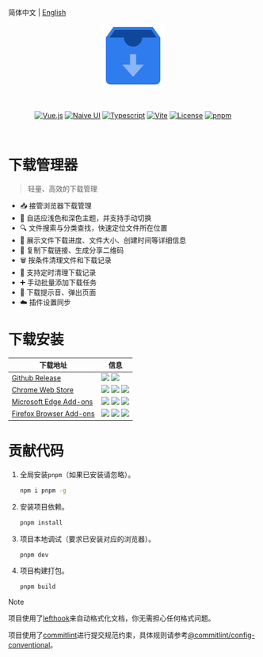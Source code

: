 简体中文 | [English](README.en.md)

<p align="center"><img width="128" src="./public/images/icon.svg" alt="Logo" /></p>
<br />
<p align="center">
  <a href="https://vuejs.org"><img src="https://img.shields.io/badge/Vue.js-35495e.svg?logo=vuedotjs&logoColor=%234FC08D" alt="Vue.js" /></a>
  <a href="https://www.naiveui.com"><img src="https://img.shields.io/badge/Naive UI-5fbc2b.svg?logo=css3&logoColor=white" alt="Naive UI" /></a>
  <a href="https://www.typescriptlang.org"><img src="https://img.shields.io/badge/Typescript-007acc.svg?logo=typescript&logoColor=white" alt="Typescript" /></a>
  <a href="https://vite.dev"><img src="https://img.shields.io/badge/Vite-%23646CFF.svg?logo=vite&logoColor=white" alt="Vite" /></a>
  <a href="https://pnpm.io"><img src="https://img.shields.io/badge/pnpm-4a4a4a.svg?logo=pnpm&logoColor=f69220" alt="License" /></a>
  <a href="https://github.com/breadgrocery/download-manager/blob/main/LICENSE"><img src="https://img.shields.io/github/license/breadgrocery/download-manager" alt="pnpm" /></a>
</p>
<br />

# 下载管理器

> 轻量、高效的下载管理

- 📥 接管浏览器下载管理
- 🎨 自适应浅色和深色主题，并支持手动切换
- 🔍 文件搜索与分类查找，快速定位文件所在位置
- 📄 展示文件下载进度、文件大小、创建时间等详细信息
- 🔗 复制下载链接、生成分享二维码
- 🗑️ 按条件清理文件和下载记录
- 🧹 支持定时清理下载记录
- ➕ 手动批量添加下载任务
- 🔔 下载提示音、弹出页面
- ☁️ 插件设置同步

# 下载安装

| 下载地址                                                                                                     | 信息                                                                                                                                                                                                                                                                                                                                                                                                                                                                                                                                                                                                                                                             |
| ------------------------------------------------------------------------------------------------------------ | ---------------------------------------------------------------------------------------------------------------------------------------------------------------------------------------------------------------------------------------------------------------------------------------------------------------------------------------------------------------------------------------------------------------------------------------------------------------------------------------------------------------------------------------------------------------------------------------------------------------------------------------------------------------- |
| [Github Release](https://github.com/breadgrocery/download-manager/releases/latest)                           | <img src="https://img.shields.io/github/v/release/breadgrocery/download-manager?label=%E7%89%88%E6%9C%AC"/> <img src="https://img.shields.io/github/downloads/breadgrocery/download-manager/total?label=%E4%B8%8B%E8%BD%BD%E6%95%B0"/>                                                                                                                                                                                                                                                                                                                                                                                                                           |
| [Chrome Web Store](https://chrome.google.com/webstore/detail/hhmgnllgjongoenjfnbcdlangemdiodk)               | <img src="https://img.shields.io/chrome-web-store/v/hhmgnllgjongoenjfnbcdlangemdiodk?label=%E7%89%88%E6%9C%AC"/> <img src="https://img.shields.io/chrome-web-store/users/hhmgnllgjongoenjfnbcdlangemdiodk?label=%E5%AE%89%E8%A3%85%E6%95%B0"/> <img src="https://img.shields.io/chrome-web-store/rating/hhmgnllgjongoenjfnbcdlangemdiodk?label=%E8%AF%84%E5%88%86"/>                                                                                                                                                                                                                                                                                             |
| [Microsoft Edge Add-ons](https://microsoftedge.microsoft.com/addons/detail/jgecopfgpbndacamabkgjhgbepmallpd) | <img src="https://img.shields.io/badge/dynamic/json?label=%E7%89%88%E6%9C%AC&query=$.version&url=https://microsoftedge.microsoft.com/addons/getproductdetailsbycrxid/jgecopfgpbndacamabkgjhgbepmallpd"/> <img src="https://img.shields.io/badge/dynamic/json?label=%E5%AE%89%E8%A3%85%E6%95%B0&query=$.activeInstallCount&url=https://microsoftedge.microsoft.com/addons/getproductdetailsbycrxid/jgecopfgpbndacamabkgjhgbepmallpd"/> <img src="https://img.shields.io/badge/dynamic/json?label=%E8%AF%84%E5%88%86&query=$.averageRating&suffix=%2F5&url=https://microsoftedge.microsoft.com/addons/getproductdetailsbycrxid/jgecopfgpbndacamabkgjhgbepmallpd"/> |
| [Firefox Browser Add-ons](https://addons.mozilla.org/firefox/addon/download-manager/)                        | <img src="https://img.shields.io/amo/v/download-manager?label=%E7%89%88%E6%9C%AC"/> <img src="https://img.shields.io/amo/users/download-manager?label=%E5%AE%89%E8%A3%85%E6%95%B0"/> <img src="https://img.shields.io/amo/rating/download-manager?label=%E8%AF%84%E5%88%86"/>                                                                                                                                                                                                                                                                                                                                                                                    |

# 贡献代码

1. 全局安装`pnpm`（如果已安装请忽略）。

   ```bash
   npm i pnpm -g
   ```

2. 安装项目依赖。

   ```bash
   pnpm install
   ```

3. 项目本地调试（要求已安装对应的浏览器）。

   ```bash
   pnpm dev
   ```

4. 项目构建打包。

   ```bash
   pnpm build
   ```

> [!NOTE]
>
> 项目使用了[lefthook](https://github.com/evilmartians/lefthook)来自动格式化文档，你无需担心任何格式问题。
>
> 项目使用了[commitlint](https://github.com/conventional-changelog/commitlint)进行提交规范约束，具体规则请参考[@commitlint/config-conventional](https://github.com/conventional-changelog/commitlint/tree/master/@commitlint/config-conventional)。
